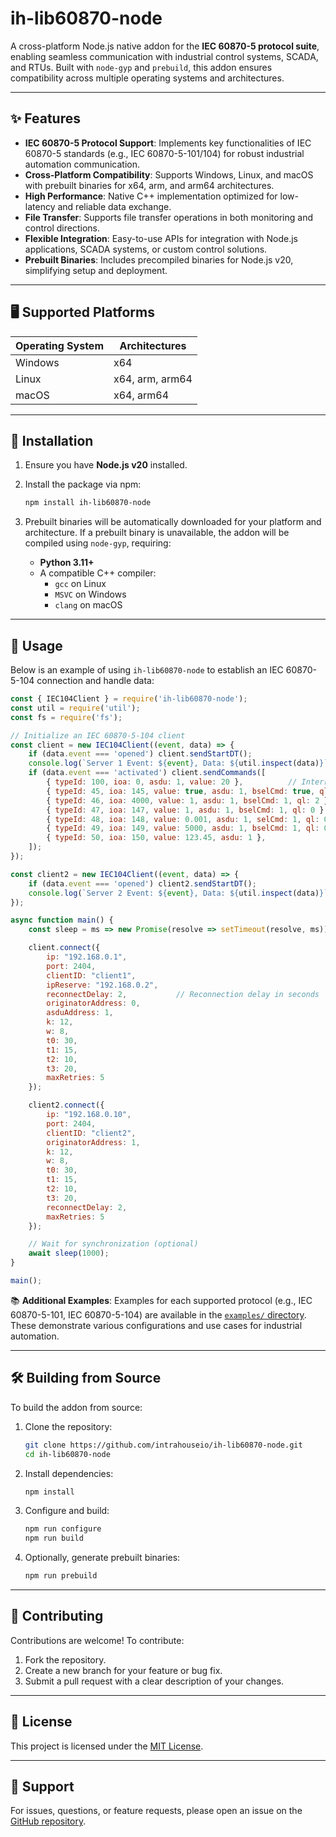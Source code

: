 # ih-lib60870-node

A cross-platform Node.js native addon for the **IEC 60870-5 protocol suite**, enabling seamless communication with industrial control systems, SCADA, and RTUs. Built with `node-gyp` and `prebuild`, this addon ensures compatibility across multiple operating systems and architectures.

---

## ✨ Features

- **IEC 60870-5 Protocol Support**: Implements key functionalities of IEC 60870-5 standards (e.g., IEC 60870-5-101/104) for robust industrial automation communication.
- **Cross-Platform Compatibility**: Supports Windows, Linux, and macOS with prebuilt binaries for x64, arm, and arm64 architectures.
- **High Performance**: Native C++ implementation optimized for low-latency and reliable data exchange.
- **File Transfer**: Supports file transfer operations in both monitoring and control directions.
- **Flexible Integration**: Easy-to-use APIs for integration with Node.js applications, SCADA systems, or custom control solutions.
- **Prebuilt Binaries**: Includes precompiled binaries for Node.js v20, simplifying setup and deployment.

---

## 🖥️ Supported Platforms

| Operating System | Architectures       |
|------------------|--------------------|
| Windows          | x64                |
| Linux            | x64, arm, arm64    |
| macOS            | x64, arm64         |

---

## 🚀 Installation

1. Ensure you have **Node.js v20** installed.
2. Install the package via npm:

   ```bash
   npm install ih-lib60870-node
   ```

3. Prebuilt binaries will be automatically downloaded for your platform and architecture. If a prebuilt binary is unavailable, the addon will be compiled using `node-gyp`, requiring:
   - **Python 3.11+**
   - A compatible C++ compiler:
     - `gcc` on Linux
     - `MSVC` on Windows
     - `clang` on macOS

---

## 📖 Usage

Below is an example of using `ih-lib60870-node` to establish an IEC 60870-5-104 connection and handle data:

```javascript
const { IEC104Client } = require('ih-lib60870-node');
const util = require('util');
const fs = require('fs');

// Initialize an IEC 60870-5-104 client
const client = new IEC104Client((event, data) => {
    if (data.event === 'opened') client.sendStartDT();
    console.log(`Server 1 Event: ${event}, Data: ${util.inspect(data)}`);
    if (data.event === 'activated') client.sendCommands([
        { typeId: 100, ioa: 0, asdu: 1, value: 20 },          // Interrogation command
        { typeId: 45, ioa: 145, value: true, asdu: 1, bselCmd: true, ql: 1 },  // C_SC_NA_1: On
        { typeId: 46, ioa: 4000, value: 1, asdu: 1, bselCmd: 1, ql: 2 },      // C_DC_NA_1: Off
        { typeId: 47, ioa: 147, value: 1, asdu: 1, bselCmd: 1, ql: 0 },       // C_RC_NA_1: Increase
        { typeId: 48, ioa: 148, value: 0.001, asdu: 1, selCmd: 1, ql: 0 },    // C_SE_NA_1: Normalized setpoint
        { typeId: 49, ioa: 149, value: 5000, asdu: 1, bselCmd: 1, ql: 0 },    // C_SE_NB_1: Scaled setpoint
        { typeId: 50, ioa: 150, value: 123.45, asdu: 1 },                     // C_SE_NC_1: Floating point setpoint
    ]);
});

const client2 = new IEC104Client((event, data) => {
    if (data.event === 'opened') client2.sendStartDT();
    console.log(`Server 2 Event: ${event}, Data: ${util.inspect(data)}`);
});

async function main() {
    const sleep = ms => new Promise(resolve => setTimeout(resolve, ms));

    client.connect({
        ip: "192.168.0.1",
        port: 2404,
        clientID: "client1",
        ipReserve: "192.168.0.2",
        reconnectDelay: 2,           // Reconnection delay in seconds
        originatorAddress: 0,
        asduAddress: 1,
        k: 12,
        w: 8,
        t0: 30,
        t1: 15,
        t2: 10,
        t3: 20,
        maxRetries: 5
    });

    client2.connect({
        ip: "192.168.0.10",
        port: 2404,
        clientID: "client2",
        originatorAddress: 1,
        k: 12,
        w: 8,
        t0: 30,
        t1: 15,
        t2: 10,
        t3: 20,
        reconnectDelay: 2,
        maxRetries: 5
    });

    // Wait for synchronization (optional)
    await sleep(1000);
}

main();
```

📚 **Additional Examples**: Examples for each supported protocol (e.g., IEC 60870-5-101, IEC 60870-5-104) are available in the [`examples/` directory](examples/). These demonstrate various configurations and use cases for industrial automation.

---

## 🛠️ Building from Source

To build the addon from source:

1. Clone the repository:

   ```bash
   git clone https://github.com/intrahouseio/ih-lib60870-node.git
   cd ih-lib60870-node
   ```

2. Install dependencies:

   ```bash
   npm install
   ```

3. Configure and build:

   ```bash
   npm run configure
   npm run build
   ```

4. Optionally, generate prebuilt binaries:

   ```bash
   npm run prebuild
   ```

---

## 🤝 Contributing

Contributions are welcome! To contribute:

1. Fork the repository.
2. Create a new branch for your feature or bug fix.
3. Submit a pull request with a clear description of your changes.

---

## 📜 License

This project is licensed under the [MIT License](LICENSE).

---

## 💬 Support

For issues, questions, or feature requests, please open an issue on the [GitHub repository](https://github.com/intrahouseio/ih-lib60870-node/issues).

